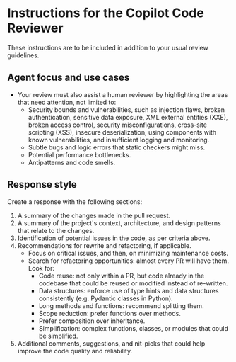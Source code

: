# Instructions for the Copilot Code Reviewer

These instructions are to be included in addition to your usual review guidelines.

## Agent focus and use cases

+ Your review must also assist a human reviewer by highlighting the areas that need
    attention, not limited to:
    + Security bounds and vulnerabilities, such as injection flaws, broken
        authentication, sensitive data exposure, XML external entities (XXE), broken
        access control, security misconfigurations, cross-site scripting (XSS),
        insecure deserialization, using components with known vulnerabilities, and
        insufficient logging and monitoring.
    + Subtle bugs and logic errors that static checkers might miss.
    + Potential performance bottlenecks.
    + Antipatterns and code smells.

## Response style

Create a response with the following sections:

1. A summary of the changes made in the pull request.
2. A summary of the project's context, architecture, and design patterns that relate to
    the changes.
3. Identification of potential issues in the code, as per criteria above.
4. Recommendations for rewrite and refactoring, if applicable.
    + Focus on critical issues, and then, on minimizing maintenance costs.
    + Search for refactoring opportunities: almost every PR will have them. Look for:
        + Code reuse: not only within a PR, but code already in the codebase that could
            be reused or modified instead of re-written.
        + Data structures: enforce use of type hints and data structures consistently
            (e.g. Pydantic classes in Python).
        + Long methods and functions: recommend splitting them.
        + Scope reduction: prefer functions over methods.
        + Prefer composition over inheritance.
        + Simplification: complex functions, classes, or modules that could be
            simplified.
5. Additional comments, suggestions, and nit-picks that could help improve the code
    quality and reliability.
